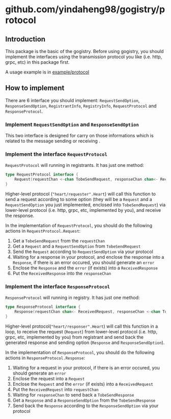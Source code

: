 # github.com/yindaheng98/gogistry/protocol

## Introduction

This package is the basic of the gogistry. Before using gogistry, you should implement the interfaces using the transmission protocol you like (i.e. http, grpc, etc) in this package first.

A usage example is in [example/protocol](../example/protocol)

## How to implement

There are 6 interface you should implement: `RequestSendOption`, `ResponseSendOption`, `RegistrantInfo`, `RegistryInfo`, `RequestProtocol` and `ResponseProtocol`.

### Implement `RequestSendOption` and `ResponseSendOption`

This two interface is designed for carry on those informations which is related to the message sending or receiving .

### Implement the interface `RequestProtocol`

`RequestProtocol` will running in registrants. It has just one method:

```go
type RequestProtocol interface {
	Request(requestChan <-chan TobeSendRequest, responseChan chan<- ReceivedResponse)
}
```

Higher-level protocol (`"heart/requester".Heart`) will call this function to send a request according to some option (they will be a `Request` and a `RequestSendOption` you just implemented, enclosed into `TobeSendRequest`) via lower-level protocol (i.e. http, grpc, etc, implemented by you), and receive the response.

In the implementation of `RequestProtocol`, you should do the following actions in `RequestProtocol.Request`:

1. Get a `TobeSendRequest` from the `requestChan`
2. Get a `Request` and a `RequestSendOption` from `TobeSendRequest`
3. Send the `Request` according to `RequestSendOption` via your protocol
4. Waiting for a response in your protocol, and enclose the response into a `Response`, if there is an error occured, you should generate an `error`
5. Enclose the `Response` and the `error` (if exists) into a `ReceivedResponse`
6. Put the `ReceivedResponse` into the `responseChan`

### Implement the interface `ResponseProtocol`

`ResponseProtocol` will running in registry. It has just one method: 

```go
type ResponseProtocol interface {
	Response(requestChan chan<- ReceivedRequest, responseChan <-chan TobeSendResponse)
}
```

Higher-level protocol(`"heart/responser".Heart`) will call this function in a loop, to receive the request (`Request`) from lower-level protocol (i.e. http, grpc, etc, implemented by you) from registrant and send back the generated response and sending option (`Response` and `ResponseSendOption`).

In the implementation of `ResponseProtocol`, you should do the following actions in `ResponseProtocol.Response`:

1. Waiting for a request in your protocol, if there is an error occured, you should generate an `error`
2. Enclose the request into a `Request`
3. Enclose the `Request` and the `error` (if exists) into a `ReceivedRequest`
4. Put the `ReceivedRequest` into `requestChan`
5. Waiting for `responseChan` to send back a `TobeSendResponse`
6. Get a `Response` and a `ResponseSendOption` from the `TobeSendResponse`
7. Send back the `Response` according to the `ResponseSendOption` via your protocol
